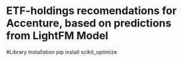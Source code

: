 # ETF-holdings recomendations for Accenture, based on predictions from LightFM Model
#Library Installation
pip install scikit_optimize
